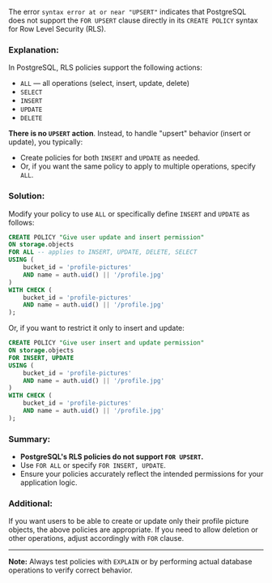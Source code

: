 The error `syntax error at or near "UPSERT"` indicates that PostgreSQL does not support the `FOR UPSERT` clause directly in its `CREATE POLICY` syntax for Row Level Security (RLS).

### Explanation:
In PostgreSQL, RLS policies support the following actions:

- `ALL` — all operations (select, insert, update, delete)
- `SELECT`
- `INSERT`
- `UPDATE`
- `DELETE`

**There is no `UPSERT` action**. Instead, to handle "upsert" behavior (insert or update), you typically:

- Create policies for both `INSERT` and `UPDATE` as needed.
- Or, if you want the same policy to apply to multiple operations, specify `ALL`.

### Solution:
Modify your policy to use `ALL` or specifically define `INSERT` and `UPDATE` as follows:

```sql
CREATE POLICY "Give user update and insert permission"
ON storage.objects
FOR ALL -- applies to INSERT, UPDATE, DELETE, SELECT
USING (
    bucket_id = 'profile-pictures'
    AND name = auth.uid() || '/profile.jpg'
)
WITH CHECK (
    bucket_id = 'profile-pictures'
    AND name = auth.uid() || '/profile.jpg'
);
```

Or, if you want to restrict it only to insert and update:

```sql
CREATE POLICY "Give user insert and update permission"
ON storage.objects
FOR INSERT, UPDATE
USING (
    bucket_id = 'profile-pictures'
    AND name = auth.uid() || '/profile.jpg'
)
WITH CHECK (
    bucket_id = 'profile-pictures'
    AND name = auth.uid() || '/profile.jpg'
);
```

### Summary:
- **PostgreSQL's RLS policies do not support `FOR UPSERT`.**
- Use `FOR ALL` or specify `FOR INSERT, UPDATE`.
- Ensure your policies accurately reflect the intended permissions for your application logic.

### Additional:
If you want users to be able to create or update only their profile picture objects, the above policies are appropriate. If you need to allow deletion or other operations, adjust accordingly with `FOR` clause.

---

**Note:** Always test policies with `EXPLAIN` or by performing actual database operations to verify correct behavior.